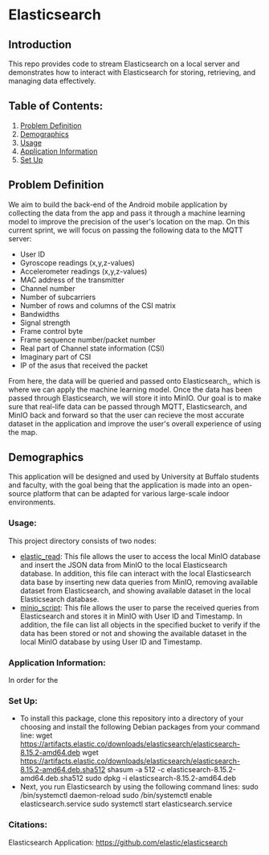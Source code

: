 # Elasticsearch

## Introduction
This repo provides code to stream Elasticsearch on a local server and demonstrates how to interact with Elasticsearch for storing, retrieving, and managing data effectively.

## Table of Contents:
1. [Problem Definition](#problem-definition)
2. [Demographics](#demographics)
3. [Usage](#usage)
4. [Application Information](#application-information)
5. [Set Up](#set-up)

## Problem Definition
We aim to build the back-end of the Android mobile application by collecting the data from the app and pass it through a machine learning model to improve the precision of the user's location on the map. On this current sprint, we will focus on passing the following data to the MQTT server:
- User ID 
- Gyroscope readings (x,y,z-values)
- Accelerometer readings (x,y,z-values)
- MAC address of the transmitter
- Channel number
- Number of subcarriers
- Number of rows and columns of the CSI matrix
- Bandwidths
- Signal strength
- Frame control byte
- Frame sequence number/packet number
- Real part of Channel state information (CSI)
- Imaginary part of CSI
- IP of the asus that received the packet

From here, the data will be queried and passed onto Elasticsearch,, which is where we can apply the machine learning model. Once the data has been passed through Elasticsearch, we will store it into MinIO. Our goal is to make sure that real-life data can be passed through MQTT, Elasticsearch, and MinIO back and forward so that the user can recieve the most accurate dataset in the application and improve the user's overall experience of using the map.

## Demographics
This application will be designed and used by University at Buffalo students and faculty, with the goal being that the application is made into an open-source platform that can be adapted for various large-scale indoor environments. 

### Usage:
This project directory consists of two nodes:

- [elastic_read](./src/elastic_read.py): This file allows the user to access the local MinIO database and insert the JSON data from MinIO to the local Elasticsearch database. In addition, this file can interact with the local Elasticsearch data base by inserting new data queries from MinIO, removing available dataset from Elasticsearch, and showing available dataset in the local Elasticsearch database.
- [minio_script](./src/minio_script.py): This file allows the user to parse the received queries from Elasticsearch and stores it in MinIO with User ID and Timestamp. In addition, the file can list all objects in the specified bucket to verify if the data has been stored or not and showing the available dataset in the local MinIO database by using User ID and Timestamp.

### Application Information:
In order for the 

### Set Up:
- To install this package, clone this repository into a directory of your choosing and install the following Debian packages from your command line:
    wget https://artifacts.elastic.co/downloads/elasticsearch/elasticsearch-8.15.2-amd64.deb
    wget https://artifacts.elastic.co/downloads/elasticsearch/elasticsearch-8.15.2-amd64.deb.sha512
    shasum -a 512 -c elasticsearch-8.15.2-amd64.deb.sha512 
    sudo dpkg -i elasticsearch-8.15.2-amd64.deb
- Next, you run Elasticsearch by using the following command lines:
    sudo /bin/systemctl daemon-reload
    sudo /bin/systemctl enable elasticsearch.service
    sudo systemctl start elasticsearch.service

### Citations:
Elasticsearch Application: https://github.com/elastic/elasticsearch

